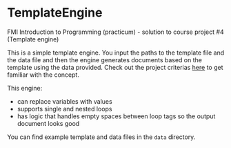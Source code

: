 # TemplateEngine
FMI Introduction to Programming (practicum) - solution to course project #4 (Template engine)


This is a simple template engine. You input the paths to the template file and the data file and then the engine generates documents based on the template using the data provided. Check out the project criterias [here](Template%20engine.pdf) to get familiar with the concept.

This engine:
- can replace variables with values
- supports single and nested loops
- has logic that handles empty spaces between loop tags so the output document looks good

You can find example template and data files in the `data` directory.

